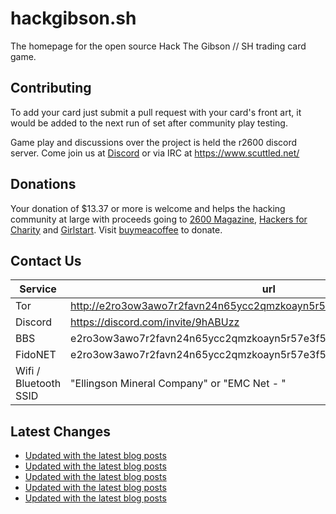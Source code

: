 # hackgibson.sh
The homepage for the open source Hack The Gibson // SH trading card game.


## Contributing

To add your card just submit a pull request with your card's front art, it would be added to the next run of set after community play testing.

Game play and discussions over the project is held the r2600 discord server. Come join us at [Discord](https://discord.com/invite/9hABUzz) or via IRC at https://www.scuttled.net/


## Donations

Your donation of $13.37 or more is welcome and helps the hacking community at large with proceeds going to [2600 Magazine](https://2600.com/), [Hackers for Charity](https://hackersforcharity.org) and [Girlstart](https://girlstart.org).  Visit [buymeacoffee](https://www.buymeacoffee.com/hackgibson.sh) to donate.


## Contact Us

Service | url
-|-
Tor | http://e2ro3ow3awo7r2favn24n65ycc2qmzkoayn5r57e3f56nvjwdcgg32ad.onion
Discord | https://discord.com/invite/9hABUzz
BBS | e2ro3ow3awo7r2favn24n65ycc2qmzkoayn5r57e3f56nvjwdcgg32ad.onion:23
FidoNET | e2ro3ow3awo7r2favn24n65ycc2qmzkoayn5r57e3f56nvjwdcgg32ad.onion:24554
Wifi / Bluetooth SSID | "Ellingson Mineral Company" or "EMC Net - <fidonet address>"

## Latest Changes
<!-- BLOG-POST-LIST:START -->
- [Updated with the latest blog posts](https://github.com/DFW2600/hackgibson.sh/commit/b6ff03ac6d0a5db2b5ea1cf78efa8edf9cd4b4bf)
- [Updated with the latest blog posts](https://github.com/DFW2600/hackgibson.sh/commit/8d52a9c5a02e36710ad699ef6b4b877ddad54196)
- [Updated with the latest blog posts](https://github.com/DFW2600/hackgibson.sh/commit/e8153f6d1f38a6abe11838d0db7eaa352ac708bc)
- [Updated with the latest blog posts](https://github.com/DFW2600/hackgibson.sh/commit/f3d648291b35eda612825ffe555b1518060a5df6)
- [Updated with the latest blog posts](https://github.com/DFW2600/hackgibson.sh/commit/e3a5be6ff635ee9de937273bd2dcbbc8f3f600e2)
<!-- BLOG-POST-LIST:END -->
